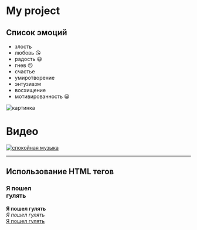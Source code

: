 # My project
## Список эмоций
* злость
* любовь :kissing_heart:
* радость :smiley:
* гнев :persevere:
* счастье
* умиротворение
* энтузиазм
* восхищение
* мотивированность :grinning:


![картинка](https://berez.org/uploads/posts/2020-03/1584418352_s1200.jpg)

# Видео
[![спокойная музыка](https://www.shkolazhizni.ru/img/content/i187/187867_or.jpg)](https://www.youtube.com/watch?v=S7U8ExhCK50)

---
## Использование HTML тегов
### **Я пошел <br> гулять**

<b>Я пошел гулять</b> <br> <i>Я пошел гулять</i> <br> <u>Я пошел гулять</u>



